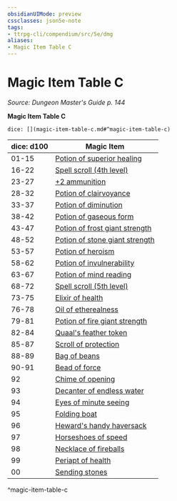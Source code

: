 ```yaml
---
obsidianUIMode: preview
cssclasses: json5e-note
tags:
- ttrpg-cli/compendium/src/5e/dmg
aliases:
- Magic Item Table C
---
```

# Magic Item Table C
*Source: Dungeon Master's Guide p. 144* 

**Magic Item Table C**

`dice: [](magic-item-table-c.md#^magic-item-table-c)`

| dice: d100 | Magic Item |
|------------|------------|
| 01-15 | [Potion of superior healing](/3-Mechanics/CLI/Compendium/items/potion-of-superior-healing.md) |
| 16-22 | [Spell scroll (4th level)](/3-Mechanics/CLI/Compendium/items/spell-scroll-4th-level.md) |
| 23-27 | [+2 ammunition](/3-Mechanics/CLI/Compendium/items/2-ammunition.md) |
| 28-32 | [Potion of clairvoyance](/3-Mechanics/CLI/Compendium/items/potion-of-clairvoyance.md) |
| 33-37 | [Potion of diminution](/3-Mechanics/CLI/Compendium/items/potion-of-diminution.md) |
| 38-42 | [Potion of gaseous form](/3-Mechanics/CLI/Compendium/items/potion-of-gaseous-form.md) |
| 43-47 | [Potion of frost giant strength](/3-Mechanics/CLI/Compendium/items/potion-of-frost-giant-strength.md) |
| 48-52 | [Potion of stone giant strength](/3-Mechanics/CLI/Compendium/items/potion-of-stone-giant-strength.md) |
| 53-57 | [Potion of heroism](/3-Mechanics/CLI/Compendium/items/potion-of-heroism.md) |
| 58-62 | [Potion of invulnerability](/3-Mechanics/CLI/Compendium/items/potion-of-invulnerability.md) |
| 63-67 | [Potion of mind reading](/3-Mechanics/CLI/Compendium/items/potion-of-mind-reading.md) |
| 68-72 | [Spell scroll (5th level)](/3-Mechanics/CLI/Compendium/items/spell-scroll-5th-level.md) |
| 73-75 | [Elixir of health](/3-Mechanics/CLI/Compendium/items/elixir-of-health.md) |
| 76-78 | [Oil of etherealness](/3-Mechanics/CLI/Compendium/items/oil-of-etherealness.md) |
| 79-81 | [Potion of fire giant strength](/3-Mechanics/CLI/Compendium/items/potion-of-fire-giant-strength.md) |
| 82-84 | [Quaal's feather token](/3-Mechanics/CLI/Compendium/items/quaals-feather-token.md) |
| 85-87 | [Scroll of protection](/3-Mechanics/CLI/Compendium/items/scroll-of-protection.md) |
| 88-89 | [Bag of beans](/3-Mechanics/CLI/Compendium/items/bag-of-beans.md) |
| 90-91 | [Bead of force](/3-Mechanics/CLI/Compendium/items/bead-of-force.md) |
| 92 | [Chime of opening](/3-Mechanics/CLI/Compendium/items/chime-of-opening.md) |
| 93 | [Decanter of endless water](/3-Mechanics/CLI/Compendium/items/decanter-of-endless-water.md) |
| 94 | [Eyes of minute seeing](/3-Mechanics/CLI/Compendium/items/eyes-of-minute-seeing.md) |
| 95 | [Folding boat](/3-Mechanics/CLI/Compendium/items/folding-boat.md) |
| 96 | [Heward's handy haversack](/3-Mechanics/CLI/Compendium/items/hewards-handy-haversack.md) |
| 97 | [Horseshoes of speed](/3-Mechanics/CLI/Compendium/items/horseshoes-of-speed.md) |
| 98 | [Necklace of fireballs](/3-Mechanics/CLI/Compendium/items/necklace-of-fireballs.md) |
| 99 | [Periapt of health](/3-Mechanics/CLI/Compendium/items/periapt-of-health.md) |
| 00 | [Sending stones](/3-Mechanics/CLI/Compendium/items/sending-stones.md) |
^magic-item-table-c
